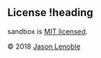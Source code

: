 ## License !heading

sandbox is [MIT licensed](./LICENSE).

© 2018 [Jason Lenoble](mailto:jason.lenoble@gmail.com)
